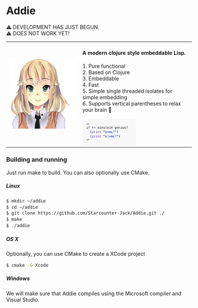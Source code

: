 # Addie

⚠ DEVELOPMENT HAS JUST BEGUN.<br>⚠ DOES NOT WORK YET!<br>

<table border=0>
<tr>
<td>
<img src="https://github.com/Starcounter-Jack/Addie/blob/master/docs/addie2.gif">
</td>
<td valign="top"><h4>A modern clojure style embeddable Lisp.</h4>
1. Pure functional<br>
2. Based on Clojure<br>
3. Embeddable<br>
4. Fast<br>
5. Simple single threaded isolates for simple embedding<br>
6. Supports vertical parentheses to relax your brain 🍺<br>
<br>
<img src="https://github.com/Starcounter-Jack/Addie/blob/master/docs/example.png" width="50%"><br>
</td>
</tr>
<table>




### Building and running

Just run make to build. You can also optionally use CMake.

##### Linux

```bash
$ mkdir ~/addie
$ cd ~/addie
$ git clone https://github.com/Starcounter-Jack/Addie.git ./
$ make
$ ./addie
```

##### OS X

Optionally, you can use CMake to create a XCode project

```bash
$ cmake -G Xcode
```

##### Windows

We will make sure that Addie compiles using the Microsoft compiler and Visual Studio.
